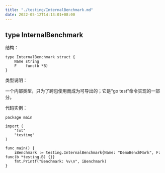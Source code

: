 ```yaml
---
title: "./testing/InternalBenchmark.md"
date: 2022-05-12T14:13:01+08:00
---
```

## type InternalBenchmark

结构：

	type InternalBenchmark struct {
	    Name string
	    F    func(b *B)
	}

类型说明：

一个内部类型，只为了跨包使用而成为可导出的；它是“go test”命令实现的一部分。

代码实例：

	package main

	import (
		"fmt"
		"testing"
	)

	func main() {
		iBenchmark := testing.InternalBenchmark{Name: "DemoBenchMark", F: func(b *testing.B) {}}
		fmt.Printf("Benchmark: %v\n", iBenchmark)
	}
